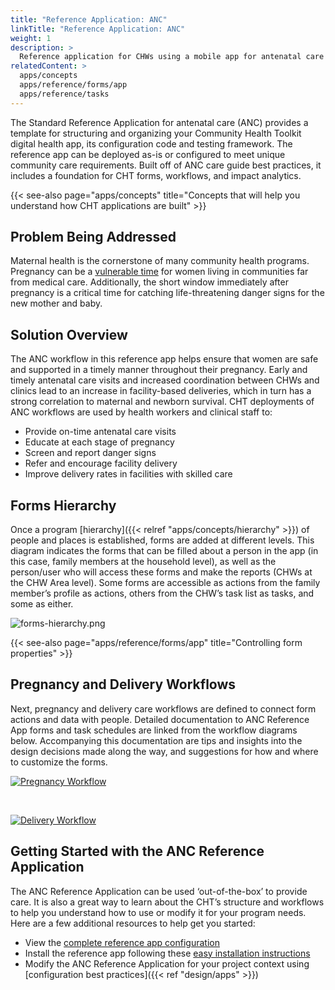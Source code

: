 ```yaml
---
title: "Reference Application: ANC"
linkTitle: "Reference Application: ANC"
weight: 1
description: >
  Reference application for CHWs using a mobile app for antenatal care
relatedContent: >
  apps/concepts
  apps/reference/forms/app
  apps/reference/tasks
---
```


The Standard Reference Application for antenatal care (ANC) provides a template for structuring and organizing your Community Health Toolkit digital health app, its configuration code and testing framework. The reference app can be deployed as-is or configured to meet unique community care requirements. Built off of ANC care guide best practices, it includes a foundation for CHT forms, workflows, and impact analytics.

{{< see-also page="apps/concepts" title="Concepts that will help you understand how CHT applications are built" >}}

## Problem Being Addressed

Maternal health is the cornerstone of many community health programs. Pregnancy can be a [vulnerable time](https://www.who.int/health-topics/maternal-health) for women living in communities far from medical care. Additionally, the short window immediately after pregnancy is a critical time for catching life-threatening danger signs for the new mother and baby.

## Solution Overview

The ANC workflow in this reference app helps ensure that women are safe and supported in a timely manner throughout their pregnancy. Early and timely antenatal care visits and increased coordination between CHWs and clinics lead to an increase in facility-based deliveries, which in turn has a strong correlation to maternal and newborn survival. CHT deployments of ANC workflows are used by health workers and clinical staff to:

- Provide on-time antenatal care visits
- Educate at each stage of pregnancy
- Screen and report danger signs
- Refer and encourage facility delivery
- Improve delivery rates in facilities with skilled care

## Forms Hierarchy

Once a program [hierarchy]({{< relref "apps/concepts/hierarchy" >}}) of people and places is established, forms are added at different levels. This diagram indicates the forms that can be filled about a person in the app (in this case, family members at the household level), as well as the person/user who will access these forms and make the reports (CHWs at the CHW Area level). Some forms are accessible as actions from the family member’s profile as actions, others from the CHW’s task list as tasks, and some as either. 

![forms-hierarchy.png](forms-hierarchy.png)

{{< see-also page="apps/reference/forms/app" title="Controlling form properties" >}}

## Pregnancy and Delivery Workflows

Next, pregnancy and delivery care workflows are defined to connect form actions and data with people. Detailed documentation to ANC Reference App forms and task schedules are linked from the workflow diagrams below. Accompanying this documentation are tips and insights into the design decisions made along the way, and suggestions for how and where to customize the forms.

[![Pregnancy Workflow](preview-pregnancy-workflow.png)](pregnancy-workflow.pdf)

<br /> 

[![Delivery Workflow](preview-delivery-workflow.png)](delivery-workflow.pdf)

## Getting Started with the ANC Reference Application

The ANC Reference Application can be used ‘out-of-the-box’ to provide care. It is also a great way to learn about the CHT’s structure and workflows to help you understand how to use or modify it for your program needs. Here are a few additional resources to help get you started: 

- View the [complete reference app configuration](https://github.com/medic/cht-core/tree/master/config/default/)
- Install the reference app following these [easy installation instructions](apps/tutorials/local-setup)
- Modify the ANC Reference Application for your project context using [configuration best practices]({{< ref "design/apps" >}}) 
